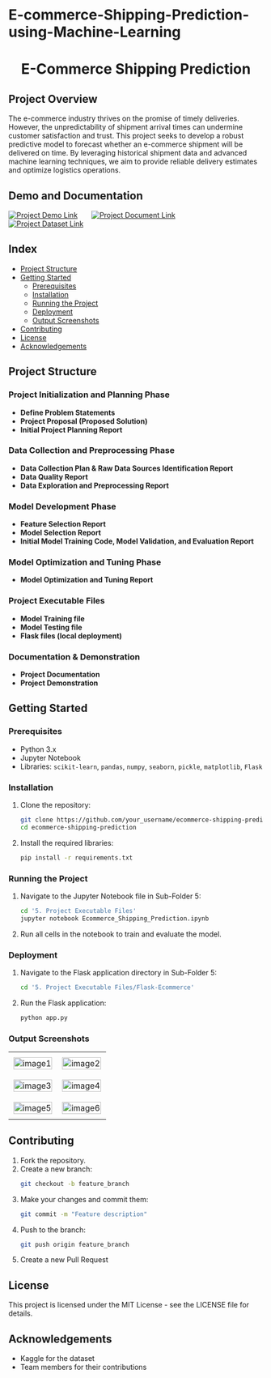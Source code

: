 # E-commerce-Shipping-Prediction-using-Machine-Learning
<div align="center">
  <h1>E-Commerce Shipping Prediction</h1>
</div>

## Project Overview
The e-commerce industry thrives on the promise of timely deliveries. However, the unpredictability of shipment arrival times can undermine customer satisfaction and trust. This project seeks to develop a robust predictive model to forecast whether an e-commerce shipment will be delivered on time. By leveraging historical shipment data and advanced machine learning techniques, we aim to provide reliable delivery estimates and optimize logistics operations.

## Demo and Documentation
[![Project Demo Link](https://img.shields.io/badge/Demo-Link-blue?style=for-the-badge&logo=google-drive)](https://drive.google.com/file/d/1tfTaSbWJynJFaPVlTIwRco4olZu6U4FV/view?usp=sharing) &nbsp;&nbsp;&nbsp;&nbsp;&nbsp; [![Project Document Link](https://img.shields.io/badge/Documentation-Link-blue?style=for-the-badge&logo=google-drive)](https://drive.google.com/file/d/1tC0t3j6Tu-a5g69q8gmhrDl6QpgZfg9S/view?usp=sharing) &nbsp;&nbsp;&nbsp;&nbsp;&nbsp; [![Project Dataset Link](https://img.shields.io/badge/Dataset-Link-blue?style=for-the-badge&logo=google-drive)](https://www.kaggle.com/datasets/prachi13/customer-analytics?select=Train.csv)

## Index
- [Project Structure](#project-structure)
- [Getting Started](#getting-started)
  - [Prerequisites](#prerequisites)
  - [Installation](#installation)
  - [Running the Project](#running-the-project)
  - [Deployment](#deployment)
  - [Output Screenshots](#output-screenshots)
- [Contributing](#contributing)
- [License](#license)
- [Acknowledgements](#acknowledgements)

## Project Structure

### Project Initialization and Planning Phase
- **Define Problem Statements**
- **Project Proposal (Proposed Solution)**
- **Initial Project Planning Report**

### Data Collection and Preprocessing Phase
- **Data Collection Plan & Raw Data Sources Identification Report**
- **Data Quality Report**
- **Data Exploration and Preprocessing Report**

### Model Development Phase 
- **Feature Selection Report**
- **Model Selection Report**
- **Initial Model Training Code, Model Validation, and Evaluation Report**

### Model Optimization and Tuning Phase
- **Model Optimization and Tuning Report**

### Project Executable Files
- **Model Training file**
- **Model Testing file**
- **Flask files (local deployment)**

### Documentation & Demonstration
- **Project Documentation**
- **Project Demonstration**

## Getting Started

### Prerequisites
- Python 3.x
- Jupyter Notebook
- Libraries: `scikit-learn`, `pandas`, `numpy`, `seaborn`, `pickle`, `matplotlib`, `Flask`

### Installation
1. Clone the repository:
    ```bash
    git clone https://github.com/your_username/ecommerce-shipping-prediction.git
    cd ecommerce-shipping-prediction
    ```
2. Install the required libraries:
    ```bash
    pip install -r requirements.txt
    ```

### Running the Project
1. Navigate to the Jupyter Notebook file in Sub-Folder 5:
    ```bash
    cd '5. Project Executable Files'
    jupyter notebook Ecommerce_Shipping_Prediction.ipynb
    ```
2. Run all cells in the notebook to train and evaluate the model.

### Deployment
1. Navigate to the Flask application directory in Sub-Folder 5:
    ```bash
    cd '5. Project Executable Files/Flask-Ecommerce'
    ```
2. Run the Flask application:
    ```bash
    python app.py
    ```
### Output Screenshots
<table style="width:100%;">
  <tr>
    <td style="width:50%; padding:10px; text-align:center;">
      <img src="https://github.com/user-attachments/assets/ea209070-0b12-47ea-8f3d-b141b36276bb" alt="image1" style="width:100%; height:auto;"/>
    </td>
    <td style="width:50%; padding:10px; text-align:center;">
      <img src="https://github.com/user-attachments/assets/fe14ce0d-4cbd-46c6-b37b-8d3166a32f0e" alt="image2" style="width:100%; height:auto;"/>
    </td>
  </tr>
  <tr>
    <td style="width:50%; padding:10px; text-align:center;">
      <img src="https://github.com/user-attachments/assets/96c7fc30-0025-4a17-b49a-78d81b29a905" alt="image3" style="width:100%; height:auto;"/>
    </td>
    <td style="width:50%; padding:10px; text-align:center;">
      <img src="https://github.com/user-attachments/assets/64f69a32-6b09-4d91-80d7-f3dd0b1a6145" alt="image4" style="width:100%; height:auto;"/>
    </td>
  </tr>
  <tr>
    <td style="width:50%; padding:10px; text-align:center;">
      <img src="https://github.com/user-attachments/assets/b18cfb7a-9a2f-46da-840b-3766dae27e68" alt="image5" style="width:100%; height:auto;"/>
    </td>
    <td style="width:50%; padding:10px; text-align:center;">
      <img src="https://github.com/user-attachments/assets/914a66a1-94cc-4d5a-8375-ca66f575307e" alt="image6" style="width:100%; height:auto;"/>
    </td>
  </tr>
</table>

## Contributing
1. Fork the repository.
2. Create a new branch:
    ```bash
    git checkout -b feature_branch
    ```
3. Make your changes and commit them:
    ```bash
    git commit -m "Feature description"
    ```
4. Push to the branch:
    ```bash
    git push origin feature_branch
    ```
5. Create a new Pull Request

## License
This project is licensed under the MIT License - see the LICENSE file for details.

## Acknowledgements
- Kaggle for the dataset
- Team members for their contributions

